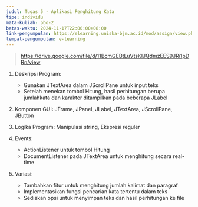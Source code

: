 ```yaml
---
judul: Tugas 5 - Aplikasi Penghitung Kata
tipe: individu
mata-kuliah: pbo-2
batas-waktu: 2024-11-17T22:00:00+08:00
link-pengumpulan: https://elearning.uniska-bjm.ac.id/mod/assign/view.php?id=53171
tempat-pengumpulan: e-learning
---
```


> https://drive.google.com/file/d/11BcmGEBtLuVtsKlJQdmzEES9JRi1pDRn/view

1. Deskripsi Program:

   - Gunakan JTextArea dalam JScrollPane untuk input teks
   - Setelah menekan tombol Hitung, hasil perhitungan berupa jumlahkata dan karakter ditampilkan pada beberapa JLabel

2. Komponen GUI: JFrame, JPanel, JLabel, JTextArea, JScrollPane, JButton

3. Logika Program: Manipulasi string, Ekspresi reguler

4. Events:

   - ActionListener untuk tombol Hitung
   - DocumentListener pada JTextArea untuk menghitung secara real-time

5. Variasi:

   - Tambahkan fitur untuk menghitung jumlah kalimat dan paragraf
   - Implementasikan fungsi pencarian kata tertentu dalam teks
   - Sediakan opsi untuk menyimpan teks dan hasil perhitungan ke file
